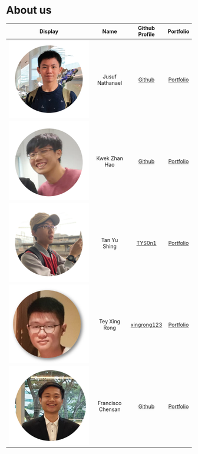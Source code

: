# About us

Display | Name | Github Profile | Portfolio 
--------|:----:|:--------------:|:---------:
![](https://raw.githubusercontent.com/Speedweener/ip/master/docs/images/jusuf.png) | Jusuf Nathanael | [Github](https://github.com/jusufnathanael) | [Portfolio](./team/jusufnathanael.md)
![](https://raw.githubusercontent.com/Speedweener/ip/master/docs/images/zhanhao.png) | Kwek Zhan Hao | [Github](https://github.com/Speedweener) | [Portfolio](./team/Speedweener.md)
![](https://raw.githubusercontent.com/Speedweener/ip/master/docs/images/yushing.png) | Tan Yu Shing | [TYS0n1](https://github.com/TYS0n1) | [Portfolio](https://github.com/AY2021S1-CS2113T-W11-1/tp/blob/master/docs/team/tys0n1.md)
![](https://raw.githubusercontent.com/Speedweener/ip/master/docs/images/xingrong.png) | Tey Xing Rong | [xingrong123](https://github.com/xingrong123) | [Portfolio](./team/xingrong123.md)
![](https://raw.githubusercontent.com/Speedweener/ip/master/docs/images/francisco..png) | Francisco Chensan | [Github](https://github.com/) | [Portfolio](./team/fchensan.md)

